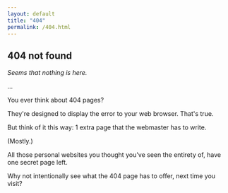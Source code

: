 ```yaml
---
layout: default
title: "404"
permalink: /404.html
---
```

<!--
clever, huh?

combining both techniques for uncovering more hidden site info: 404 pages AND finding comments with inspect element

🫡

i just put an emoji in my html comment who even cares anymore. whos gonna stop me
-->
## 404 not found

*Seems that nothing is here.*

...

You ever think about 404 pages?

They're designed to display the error to your web browser. That's true.

But think of it this way: 1 extra page that the webmaster has to write.

(Mostly.)

All those personal websites you thought you've seen the entirety of, have one secret page left.

Why not intentionally see what the 404 page has to offer, next time you visit?
